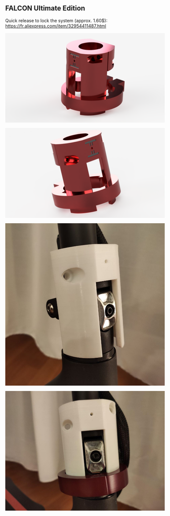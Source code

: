 ## FALCON Ultimate Edition

Quick release to lock the system (approx. 1.60$): https://fr.aliexpress.com/item/32954411487.html

![Falcon Ultimate Edition](../../Images/Falcon/00.png)

![Falcon Ultimate Edition](../../Images/Falcon/01.png)

![Falcon Prototype Printed](../../Images/Falcon/04.jpg)

![Falcon Prototype Printed](../../Images/Falcon/03.jpg)
